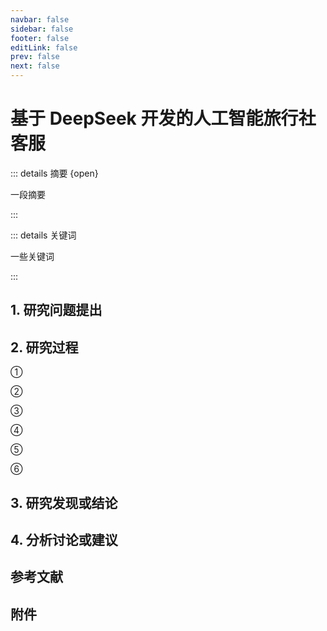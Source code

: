 ```yaml
---
navbar: false
sidebar: false
footer: false
editLink: false
prev: false
next: false
---
```


# 基于 DeepSeek 开发的人工智能旅行社客服

::: details 摘要 {open}

一段摘要

:::

::: details 关键词

一些关键词

:::

## 1. 研究问题提出



## 2. 研究过程

&#x2460;

&#x2461;

&#x2462;

&#x2463;

&#x2464;

&#x2465;

## 3. 研究发现或结论



## 4. 分析讨论或建议



## 参考文献



## 附件
